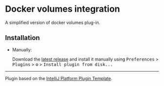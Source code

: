 # Docker volumes integration

<!-- Plugin description -->
A simplified version of docker volumes plug-in.
<!-- Plugin description end -->

## Installation
  
- Manually:

  Download the [latest release](https://github.com/NdrZnCh/docker_volumes/releases/latest) and install it manually using
  <kbd>Preferences</kbd> > <kbd>Plugins</kbd> > <kbd>⚙️</kbd> > <kbd>Install plugin from disk...</kbd>


---
Plugin based on the [IntelliJ Platform Plugin Template][template].

[template]: https://github.com/JetBrains/intellij-platform-plugin-template